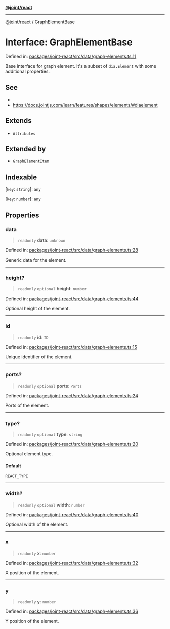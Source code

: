 [**@joint/react**](../README.md)

***

[@joint/react](../README.md) / GraphElementBase

# Interface: GraphElementBase

Defined in: [packages/joint-react/src/data/graph-elements.ts:11](https://github.com/samuelgja/joint/blob/main/packages/joint-react/src/data/graph-elements.ts#L11)

Base interface for graph element.
It's a subset of `dia.Element` with some additional properties.

## See

 - 
 - https://docs.jointjs.com/learn/features/shapes/elements/#diaelement

## Extends

- `Attributes`

## Extended by

- [`GraphElementItem`](GraphElementItem.md)

## Indexable

\[`key`: `string`\]: `any`

\[`key`: `number`\]: `any`

## Properties

### data

> `readonly` **data**: `unknown`

Defined in: [packages/joint-react/src/data/graph-elements.ts:28](https://github.com/samuelgja/joint/blob/main/packages/joint-react/src/data/graph-elements.ts#L28)

Generic data for the element.

***

### height?

> `readonly` `optional` **height**: `number`

Defined in: [packages/joint-react/src/data/graph-elements.ts:44](https://github.com/samuelgja/joint/blob/main/packages/joint-react/src/data/graph-elements.ts#L44)

Optional height of the element.

***

### id

> `readonly` **id**: `ID`

Defined in: [packages/joint-react/src/data/graph-elements.ts:15](https://github.com/samuelgja/joint/blob/main/packages/joint-react/src/data/graph-elements.ts#L15)

Unique identifier of the element.

***

### ports?

> `readonly` `optional` **ports**: `Ports`

Defined in: [packages/joint-react/src/data/graph-elements.ts:24](https://github.com/samuelgja/joint/blob/main/packages/joint-react/src/data/graph-elements.ts#L24)

Ports of the element.

***

### type?

> `readonly` `optional` **type**: `string`

Defined in: [packages/joint-react/src/data/graph-elements.ts:20](https://github.com/samuelgja/joint/blob/main/packages/joint-react/src/data/graph-elements.ts#L20)

Optional element type.

#### Default

`REACT_TYPE`

***

### width?

> `readonly` `optional` **width**: `number`

Defined in: [packages/joint-react/src/data/graph-elements.ts:40](https://github.com/samuelgja/joint/blob/main/packages/joint-react/src/data/graph-elements.ts#L40)

Optional width of the element.

***

### x

> `readonly` **x**: `number`

Defined in: [packages/joint-react/src/data/graph-elements.ts:32](https://github.com/samuelgja/joint/blob/main/packages/joint-react/src/data/graph-elements.ts#L32)

X position of the element.

***

### y

> `readonly` **y**: `number`

Defined in: [packages/joint-react/src/data/graph-elements.ts:36](https://github.com/samuelgja/joint/blob/main/packages/joint-react/src/data/graph-elements.ts#L36)

Y position of the element.
